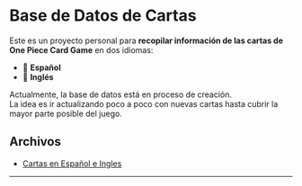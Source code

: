 # Base de Datos de Cartas

Este es un proyecto personal para **recopilar información de las cartas de One Piece Card Game** en dos idiomas:

- 📘 **Español**
- 📗 **Inglés**

Actualmente, la base de datos está en proceso de creación.  
La idea es ir actualizando poco a poco con nuevas cartas hasta cubrir la mayor parte posible del juego.

## Archivos

- [Cartas en Español e Ingles](../public/data/cartas_OP01.json)  

-------
